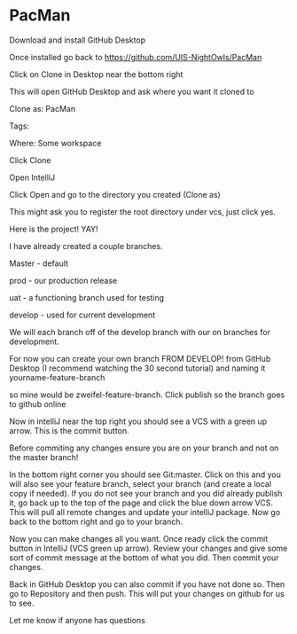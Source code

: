 # PacMan
Download and install GitHub Desktop

Once installed go back to https://github.com/UIS-NightOwls/PacMan

Click on Clone in Desktop near the bottom right

This will open GitHub Desktop and ask where you want it cloned to

  Clone as: PacMan

  Tags:

  Where: Some workspace

Click Clone


Open IntelliJ

Click Open and go to the directory you created (Clone as)

This might ask you to register the root directory under vcs, just click yes.

Here is the project! YAY!

I have already created a couple branches.

Master - default

prod - our production release

uat - a functioning branch used for testing

develop - used for current development

We will each branch off of the develop branch with our on branches for development.

For now you can create your own branch FROM DEVELOP! from GitHub Desktop (I recommend watching the 30 second tutorial) and naming it yourname-feature-branch

so mine would be zweifel-feature-branch. Click publish so the branch goes to github online

Now in intelliJ near the top right you should see a VCS with a green up arrow. This is the commit button.

Before commiting any changes ensure you are on your branch and not on the master branch!

In the bottom right corner you should see Git:master. Click on this and you will also see your feature branch, select your branch (and create a local copy if needed). If you do not see your branch and you did already publish it, go back up to the top of the page and click the blue down arrow VCS. This will pull all remote changes and update your intelliJ package. Now go back to the bottom right and go to your branch.

Now you can make changes all you want. Once ready click the commit button in IntelliJ (VCS green up arrow). Review your changes and give some sort of commit message at the bottom of what you did. Then commit your changes.

Back in GitHub Desktop you can also commit if you have not done so. Then go to Repository and then push. This will put your changes on github for us to see. 

Let me know if anyone has questions
